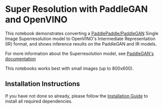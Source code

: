 # Super Resolution with PaddleGAN and OpenVINO

This notebook demonstrates converting a [PaddlePaddle/PaddleGAN](https://github.com/PaddlePaddle/PaddleGAN) Single Image Superresolution model to OpenVINO's Intermediate Representation (IR) format, and shows inference results on the PaddleGAN and IR models.

For more information about the Superresolution model, see [PaddleGAN's documentation](https://github.com/PaddlePaddle/PaddleGAN/blob/develop/docs/en_US/tutorials/single_image_super_resolution.md)

This notebooks works best with small images (up to 800x600).

## Installation Instructions

If you have not done so already, please follow the [Installation Guide](../../README.md) to install all required dependencies.
